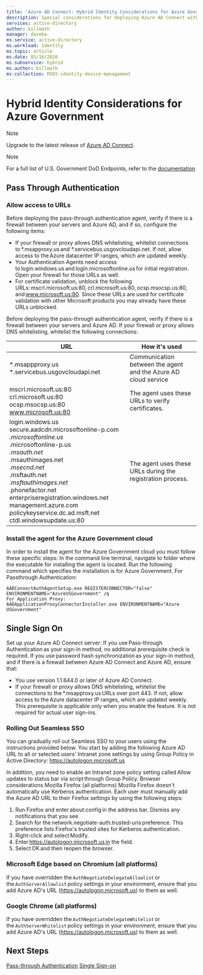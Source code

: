 ```yaml
---
title: 'Azure AD Connect: Hybrid Identity Considerations for Azure Government '
description: Special considerations for deploying Azure AD Connect with the government cloud.
services: active-directory
author: billmath
manager: daveba
ms.service: active-directory
ms.workload: identity
ms.topic: article
ms.date: 03/16/2020
ms.subservice: hybrid
ms.author: billmath
ms.collection: M365-identity-device-management
---
```


# Hybrid Identity Considerations for Azure Government 

> [!NOTE] 
> Upgrade to the latest release of [Azure AD Connect](https://www.microsoft.com/download/details.aspx?id=47594). 

> [!NOTE] 
> For a full list of U.S. Government DoD Endpoints, refer to the [documentation](https://docs.microsoft.com/office365/enterprise/office-365-u-s-government-dod-endpoints) 

## Pass Through Authentication 

### Allow access to URLs  
Before deploying the pass-through authentication agent, verify if there is a firewall between your servers and Azure AD, and if so, configure the following items: 

- If your firewall or proxy allows DNS whitelisting, whitelist connections to *.msapproxy.us and *.servicebus.usgovcloudapi.net. If not, allow access to the Azure datacenter IP ranges, which are updated weekly. 
- Your Authentication Agents need access to login.windows.us and login.microsoftonline.us for initial registration. Open your firewall for those URLs as well. 
- For certificate validation, unblock the following URLs: mscrl.microsoft.us:80, crl.microsoft.us:80, ocsp.msocsp.us:80, and www.microsoft.us:80. Since these URLs are used for certificate validation with other Microsoft products you may already have these URLs unblocked. 

Before deploying the pass-through authentication agent, verify if there is a firewall between your servers and Azure AD. If your firewall or proxy allows DNS whitelisting, whitelist the following connections: 


|URL |How it's used|
|-----|-----| 
|*.msappproxy.us *.servicebus.usgovcloudapi.net|Communication between the agent and the Azure AD cloud service |
|mscrl.microsoft.us:80 crl.microsoft.us:80 </br>ocsp.msocsp.us:80 www.microsoft.us:80| The agent uses these URLs to verify certificates.| 
|login.windows.us secure.aadcdn.microsoftonline-p.com *.microsoftonline.us </br>*.microsoftonline-p.us </br>*.msauth.net </br>*.msauthimages.net </br>*.msecnd.net</br>*.msftauth.net </br>*.msftauthimages.net</br>*.phonefactor.net </br>enterpriseregistration.windows.net</br>management.azure.com </br>policykeyservice.dc.ad.msft.net</br>ctdl.windowsupdate.us:80| The agent uses these URLs during the registration process.| 

### Install the agent for the Azure Government cloud 
In order to install the agent for the Azure Government cloud you must follow these specific steps: 
In the command line terminal, navigate to folder where the executable for installing the agent is located. 
Run the following command which specifies the installation is for Azure Government. 
For Passthrough Authentication: 
```
AADConnectAuthAgentSetup.exe REGISTERCONNECTOR="false" ENVIRONMENTNAME="AzureUSGovernment" /q 
For Application Proxy: 
AADApplicationProxyConnectorInstaller.exe ENVIRONMENTNAME="Azure 
USGovernment" 
```
## Single Sign On 
Set up your Azure AD Connect server: If you use Pass-through Authentication as your sign-in method, no additional prerequisite check is required. If you use password hash synchronization as your sign-in method, and if there is a firewall between Azure AD Connect and Azure AD, ensure that:
- You use version 1.1.644.0 or later of Azure AD Connect. 
- If your firewall or proxy allows DNS whitelisting, whitelist the connections to the *.msapproxy.us URLs over port 443. If not, allow access to the Azure datacenter IP ranges, which are updated weekly. This prerequisite is applicable only when you enable the feature. It is not required for actual user sign-ins. 

### Rolling Out Seamless SSO 
You can gradually roll out Seamless SSO to your users using the instructions provided below. You start by adding the following Azure AD URL to all or selected users' Intranet zone settings by using Group Policy in Active Directory: 
https://autologon.microsoft.us 

In addition, you need to enable an Intranet zone policy setting called Allow updates to status bar via script through Group Policy. 
Browser considerations 
Mozilla Firefox (all platforms) 
Mozilla Firefox doesn't automatically use Kerberos authentication. Each user must manually add the Azure AD URL to their Firefox settings by using the following steps: 
1. Run Firefox and enter about:config in the address bar. Dismiss any notifications that you see. 
2. Search for the network.negotiate-auth.trusted-uris preference. This preference lists Firefox's trusted sites for Kerberos authentication. 
3. Right-click and select Modify. 
4. Enter https://autologon.microsoft.us in the field.
5. Select OK and then reopen the browser. 

### Microsoft Edge based on Chromium (all platforms) 
If you have overridden the `AuthNegotiateDelegateAllowlist` or the `AuthServerAllowlist` policy settings in your environment, ensure that you add Azure AD's URL (https://autologon.microsoft.us) to them as well. 

### Google Chrome (all platforms) 
If you have overridden the `AuthNegotiateDelegateWhitelist` or the `AuthServerWhitelist` policy settings in your environment, ensure that you add Azure AD's URL (https://autologon.microsoft.us) to them as well. 

## Next Steps
[Pass-through Authentication](how-to-connect-pta-quick-start.md#step-1-check-the-prerequisites)
[Single Sign-on](how-to-connect-sso-quick-start.md#step-1-check-the-prerequisites) 